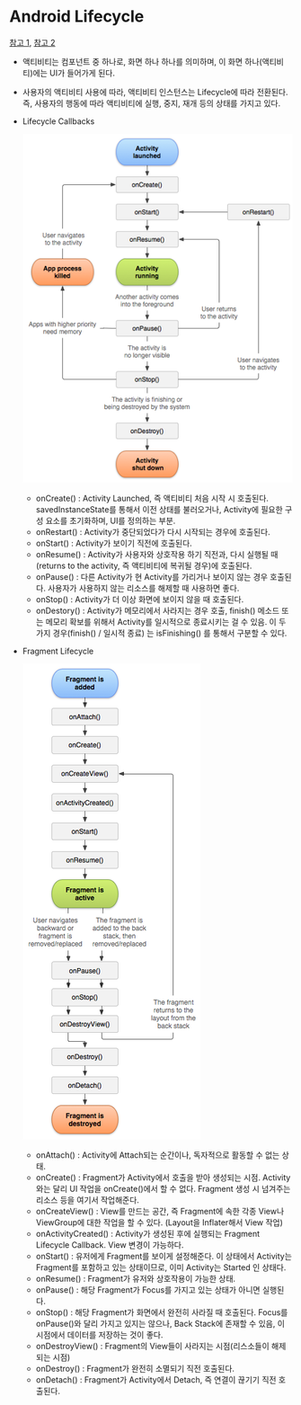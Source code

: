 # Android Lifecycle

[참고 1](https://developer.android.com/guide/components/activities/activity-lifecycle), [참고 2](https://re-build.tistory.com/4)

- 액티비티는 컴포넌트 중 하나로, 화면 하나 하나를 의미하며, 이 화면 하나(액티비티)에는 UI가 들어가게 된다.
- 사용자의 액티비티 사용에 따라, 액티비티 인스턴스는 Lifecycle에 따라 전환된다. 즉, 사용자의 행동에 따라 액티비티에 실행, 중지, 재개 등의 상태를 가지고 있다.
- Lifecycle Callbacks

    ![](images/Untitled-09000182-eeca-42ea-b247-3a67ed2066fe.png)

    - onCreate() : Activity Launched, 즉 액티비티 처음 시작 시 호출된다. savedInstanceState를 통해서 이전 상태를 불러오거나, Activity에 필요한 구성 요소를 초기화하며, UI를 정의하는 부분.
    - onRestart() : Activity가 중단되었다가 다시 시작되는 경우에 호출된다.
    - onStart() : Activity가 보이기 직전에 호출된다.
    - onResume() : Activity가 사용자와 상호작용 하기 직전과, 다시 실행될 때(returns to the activity, 즉 액티비티에 복귀될 경우)에 호출된다.
    - onPause() : 다른 Activity가 현 Activity를 가리거나 보이지 않는 경우 호출된다. 사용자가 사용하지 않는 리소스를 해제할 때 사용하면 좋다.
    - onStop() : Activity가 더 이상 화면에 보이지 않을 때 호출된다.
    - onDestory() : Activity가 메모리에서 사라지는 경우 호출, finish() 메소드 또는 메모리 확보를 위해서 Activity를 일시적으로 종료시키는 걸 수 있음. 이 두 가지 경우(finish() / 일시적 종료) 는 isFinishing() 를 통해서 구분할 수 있다.

- Fragment Lifecycle

    ![](images/Untitled-83818054-1e14-4770-b2d8-06e4e4b01658.png)

    - onAttach() : Activity에 Attach되는 순간이나, 독자적으로 활동할 수 없는 상태.
    - onCreate() : Fragment가 Activity에서 호출을 받아 생성되는 시점. Activity와는 달리 UI 작업을 onCreate()에서 할 수 없다. Fragment 생성 시 넘겨주는 리소스 등을 여기서 작업해준다.
    - onCreateView() : View를 만드는 공간, 즉 Fragment에 속한 각종 View나 ViewGroup에 대한 작업을 할 수 있다. (Layout을 Inflater해서 View 작업)
    - onActivityCreated() : Activity가 생성된 후에 실행되는 Fragment Lifecycle Callback. View 변경이 가능하다.
    - onStart() : 유저에게 Fragment를 보이게 설정해준다. 이 상태에서 Activity는 Fragment를 포함하고 있는 상태이므로, 이미 Activity는 Started 인 상태다.
    - onResume() : Fragment가 유저와 상호작용이 가능한 상태.
    - onPause() : 해당 Fragment가 Focus를 가지고 있는 상태가 아니면 실행된다.
    - onStop() : 해당 Fragment가 화면에서 완전히 사라질 때 호출된다. Focus를 onPause()와 달리 가지고 있지는 않으나, Back Stack에 존재할 수 있음, 이 시점에서 데이터를 저장하는 것이 좋다.
    - onDestroyView() : Fragment의 View들이 사라지는 시점(리스소들이 해제되는 시점)
    - onDestroy() : Fragment가 완전히 소멸되기 직전 호출된다.
    - onDetach() : Fragment가 Activity에서 Detach, 즉 연결이 끊기기 직전 호출된다.